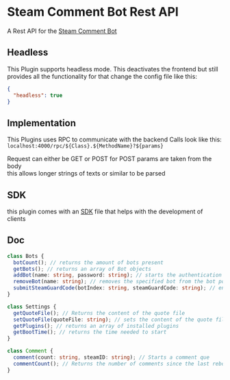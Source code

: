 # Steam Comment Bot Rest API

A Rest API for the [Steam Comment Bot](https://github.com/HerrEurobeat/steam-comment-service-bot)

## Headless

This Plugin supports headless mode. This deactivates the frontend but still provides all the functionality
for that change the config file like this:

```json
{
  "headless": true
}
```

## Implementation

This Plugins uses RPC to communicate with the backend
Calls look like this:
`localhost:4000/rpc/${Class}.${MethodName}?${params}`

Request can either be GET or POST for POST params are taken from the body <br />
this allows longer strings of texts or similar to be parsed

## SDK

this plugin comes with an [SDK](./Client/SDK.ts) file that helps with the development of clients

## Doc

```typescript
class Bots {
  botCount(); // returns the amount of bots present
  getBots(); // returns an array of Bot objects
  addBot(name: string, password: string); // starts the authentication process and returns the index for the steamguard function
  removeBot(name: string); // removes the specified bot from the bot pool please note that it will be back after reboot
  submitSteamGuardCode(botIndex: string, steamGuardCode: string); // enters the steamguard code
}
```

```typescript
class Settings {
  getQuoteFile(); // Returns the content of the quote file
  setQuoteFile(quoteFile: string); // sets the content of the quote file
  getPlugins(); // returns an array of installed plugins
  getBootTime(); // returns the time needed to start
}
```

```typescript
class Comment {
  comment(count: string, steamID: string); // Starts a comment que
  commentCount(); // Returns the number of comments since the last reboot
}
```
